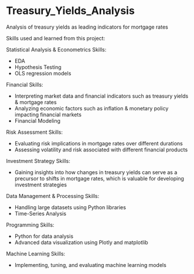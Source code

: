 # Treasury_Yields_Analysis
Analysis of treasury yields as leading indicators for mortgage rates

Skills used and learned from this project:

Statistical Analysis & Econometrics Skills:
  - EDA
  - Hypothesis Testing
  - OLS regression models

Financial Skills:
  - Interpreting market data and financial indicators such as treasury yields & mortgage rates
  - Analyzing economic factors such as inflation & monetary policy impacting financial markets
  - Financial Modeling

Risk Assessment Skills:
  - Evaluating risk implications in mortgage rates over different durations
  - Assessing volatility and risk associated with different financial products

Investment Strategy Skills:
  - Gaining insights into how changes in treasury yields can serve as a precursor to shifts in mortgage rates, which is valuable for developing investment strategies

Data Management & Processing Skills:
  - Handling large datasets using Python libraries
  - Time-Series Analysis

Programming Skills:
  - Python for data analysis
  - Advanced data visualization using Plotly and matplotlib

Machine Learning Skills:
  - Implementing, tuning, and evaluating machine learning models
